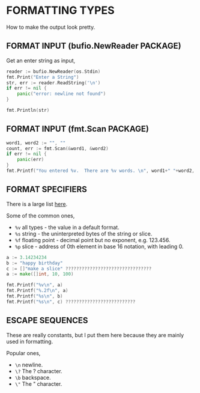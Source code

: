 # FORMATTING TYPES

How to make the output look pretty.

## FORMAT INPUT (bufio.NewReader PACKAGE)

Get an enter string as input,

```go
reader := bufio.NewReader(os.Stdin)
fmt.Print("Enter a String")
str, err := reader.ReadString('\n')
if err != nil {
	panic("error: newline not found")
}

fmt.Println(str)
```

## FORMAT INPUT (fmt.Scan PACKAGE)

```go
word1, word2 := "", ""
count, err := fmt.Scan(&word1, &word2)
if err != nil {
    panic(err)
}
fmt.Printf("You entered %v.  There are %v words. \n", word1+" "+word2, count)
```

## FORMAT SPECIFIERS

There is a large list [here](https://golang.org/pkg/fmt/).

Some of the common ones,

* `%v` all types - the value in a default format.
* `%s` string - the uninterpreted bytes of the string or slice.
* `%f` floating point - decimal point but no exponent, e.g. 123.456.
* `%p` slice - address of 0th element in base 16 notation, with leading 0.

```go
a := 3.14234234
b := "happy birthday"
c := []"make a slice" ????????????????????????????????
a := make([]int, 10, 100)

fmt.Printf("%v\n", a)
fmt.Printf("%.2f\n", a)
fmt.Printf("%s\n", b)
fmt.Printf("%s\n", c) ??????????????????????????
```

## ESCAPE SEQUENCES

These are really constants, but I put them here because they are mainly used in formatting.

Popular ones,

* `\n` newline.
* `\?` The ? character.
* `\b` backspace.
* `\"` The " character.